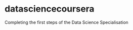 datasciencecoursera
===================

Completing the first steps of the Data Science Specialisation 
